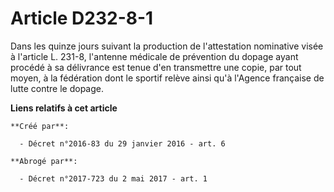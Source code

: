 # Article D232-8-1

Dans les quinze jours suivant la production de l'attestation nominative visée à l'article L. 231-8, l'antenne médicale de
prévention du dopage ayant procédé à sa délivrance est tenue d'en transmettre une copie, par tout moyen, à la fédération dont
le sportif relève ainsi qu'à l'Agence française de lutte contre le dopage.

**Liens relatifs à cet article**

	**Créé par**:

	  - Décret n°2016-83 du 29 janvier 2016 - art. 6

	**Abrogé par**:

	  - Décret n°2017-723 du 2 mai 2017 - art. 1
